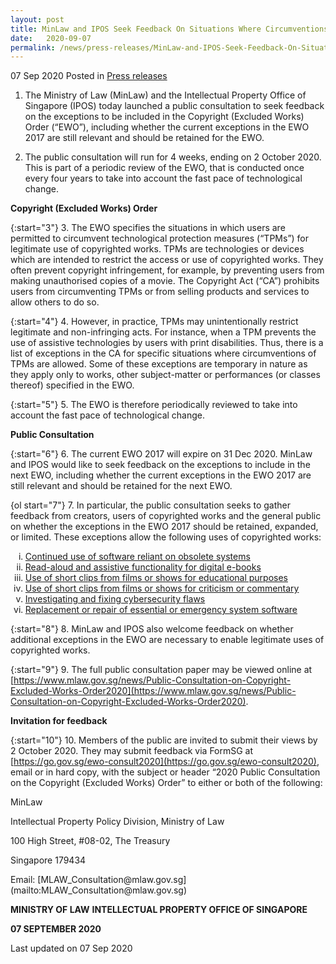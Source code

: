 ```yaml
---
layout: post
title: MinLaw and IPOS Seek Feedback On Situations Where Circumventions of Technological Protection Measures Are Allowed
date:   2020-09-07
permalink: /news/press-releases/MinLaw-and-IPOS-Seek-Feedback-On-Situations-Where-Circumventions-of-Technological-Protection-Measures-Are-Allowed
---
```


07 Sep 2020 Posted in [Press releases](/news/press-releases)


1.	The Ministry of Law (MinLaw) and the Intellectual Property Office of Singapore (IPOS) today launched a public consultation to seek feedback on the exceptions to be included in the Copyright (Excluded Works) Order (“EWO”), including whether the current exceptions in the EWO 2017 are still relevant and should be retained for the EWO. 

2.	The public consultation will run for 4 weeks, ending on 2 October 2020. This is part of a periodic review of the EWO, that is conducted once every four years to take into account the fast pace of technological change. 

**Copyright (Excluded Works) Order**

{:start="3"}
3.	The EWO specifies the situations in which users are permitted to circumvent technological protection measures (“TPMs”) for legitimate use of copyrighted works. TPMs are technologies or devices which are intended to restrict the access or use of copyrighted works. They often prevent copyright infringement, for example, by preventing users from making unauthorised copies of a movie. The Copyright Act (“CA”) prohibits users from circumventing TPMs or from selling products and services to allow others to do so. 

{:start="4"}
4.	However, in practice, TPMs may unintentionally restrict legitimate and non-infringing acts. For instance, when a TPM prevents the use of assistive technologies by users with print disabilities. Thus, there is a list of exceptions in the CA for specific situations where circumventions of TPMs are allowed. Some of these exceptions are temporary in nature as they apply only to works, other subject-matter or performances (or classes thereof) specified in the EWO. 

{:start="5"}
5.	The EWO is therefore periodically reviewed to take into account the fast pace of technological change.
  
**Public Consultation**

{:start="6"}
6.	The current EWO 2017 will expire on 31 Dec 2020. MinLaw and IPOS would like to seek feedback on the exceptions to include in the next EWO, including whether the current exceptions in the EWO 2017 are still relevant and should be retained for the next EWO. 

{ol start="7"}
7.	In particular, the public consultation seeks to gather feedback from creators, users of copyrighted works and the general public on whether the exceptions in the EWO 2017 should be retained, expanded, or limited. These exceptions allow the following uses of copyrighted works:   

<ol style="list-style-type: lower-roman">
  <li><u>Continued use of software reliant on obsolete systems</u></li>
<li><u>Read-aloud and assistive functionality for digital e-books</u></li>
<li><u>Use of short clips from films or shows for educational purposes</u></li> 
<li><u>Use of short clips from films or shows for criticism or commentary</u></li> 
<li><u>Investigating and fixing cybersecurity flaws</u></li> 
<li><u>Replacement or repair of essential or emergency system software</u></li> 
</ol>
</ol>

{:start="8"}
8.	MinLaw and IPOS also welcome feedback on whether additional exceptions in the EWO are necessary to enable legitimate uses of copyrighted works.

{:start="9"}
9.	The full public consultation paper may be viewed online at [https://www.mlaw.gov.sg/news/Public-Consultation-on-Copyright-Excluded-Works-Order2020](https://www.mlaw.gov.sg/news/Public-Consultation-on-Copyright-Excluded-Works-Order2020). 

**Invitation for feedback**

{:start="10"}
10.	Members of the public are invited to submit their views by 2 October 2020.  They may submit feedback via FormSG at [https://go.gov.sg/ewo-consult2020](https://go.gov.sg/ewo-consult2020), email or in hard copy, with the subject or header “2020 Public Consultation on the Copyright (Excluded Works) Order” to either or both of the following:

<p class="address-centered">MinLaw</p>
<p class="address-centered">Intellectual Property Policy Division, Ministry of Law</p>
<p class="address-centered">100 High Street, #08-02, The Treasury</p>
<p class="address-centered">Singapore 179434</p>

<p class="address-centered">Email: [MLAW_Consultation@mlaw.gov.sg](mailto:MLAW_Consultation@mlaw.gov.sg)</p>
 

**MINISTRY OF LAW**
**INTELLECTUAL PROPERTY OFFICE OF SINGAPORE**

**07 SEPTEMBER 2020**

<p class="right-side-updated">Last updated on 07 Sep 2020</p>
